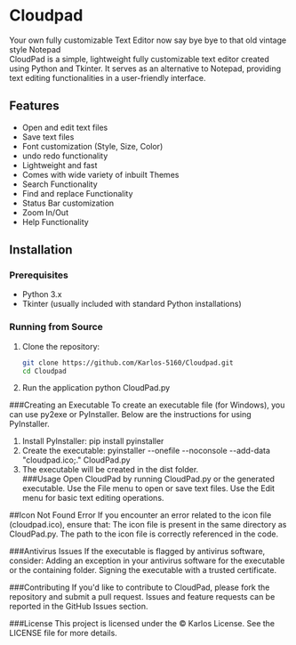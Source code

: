 # Cloudpad
Your own fully customizable Text Editor now say bye bye to that old vintage style Notepad <br>
CloudPad is a simple, lightweight fully customizable text editor created using Python and Tkinter. It serves as an alternative to Notepad, providing text editing functionalities in a user-friendly interface.

## Features

- Open and edit text files
- Save text files
- Font customization (Style, Size, Color)
- undo redo functionality
- Lightweight and fast
- Comes with wide variety of inbuilt Themes
- Search Functionality
- Find and replace Functionality
- Status Bar customization
- Zoom In/Out
- Help Functionality

## Installation

### Prerequisites

- Python 3.x
- Tkinter (usually included with standard Python installations)

### Running from Source

1. Clone the repository:
   ```bash
   git clone https://github.com/Karlos-5160/Cloudpad.git
   cd Cloudpad
2. Run the application
     python CloudPad.py
   
###Creating an Executable
  To create an executable file (for Windows), you can use py2exe or PyInstaller. Below are the instructions for using PyInstaller.
  1. Install PyInstaller:
      pip install pyinstaller
  2. Create the executable:
      pyinstaller --onefile --noconsole --add-data "cloudpad.ico;." CloudPad.py
  3. The executable will be created in the dist folder.   
###Usage
Open CloudPad by running CloudPad.py or the generated executable.
Use the File menu to open or save text files.
Use the Edit menu for basic text editing operations.

##Icon Not Found Error
  If you encounter an error related to the icon file (cloudpad.ico), ensure that:
    The icon file is present in the same directory as CloudPad.py.
    The path to the icon file is correctly referenced in the code.
  
###Antivirus Issues
  If the executable is flagged by antivirus software, consider:
    Adding an exception in your antivirus software for the executable or the containing folder.
    Signing the executable with a trusted certificate.
    
###Contributing
  If you'd like to contribute to CloudPad, please fork the repository and submit a pull request. Issues and feature requests can be reported in the GitHub Issues section.

###License
  This project is licensed under the © Karlos License. See the LICENSE file for more details.
